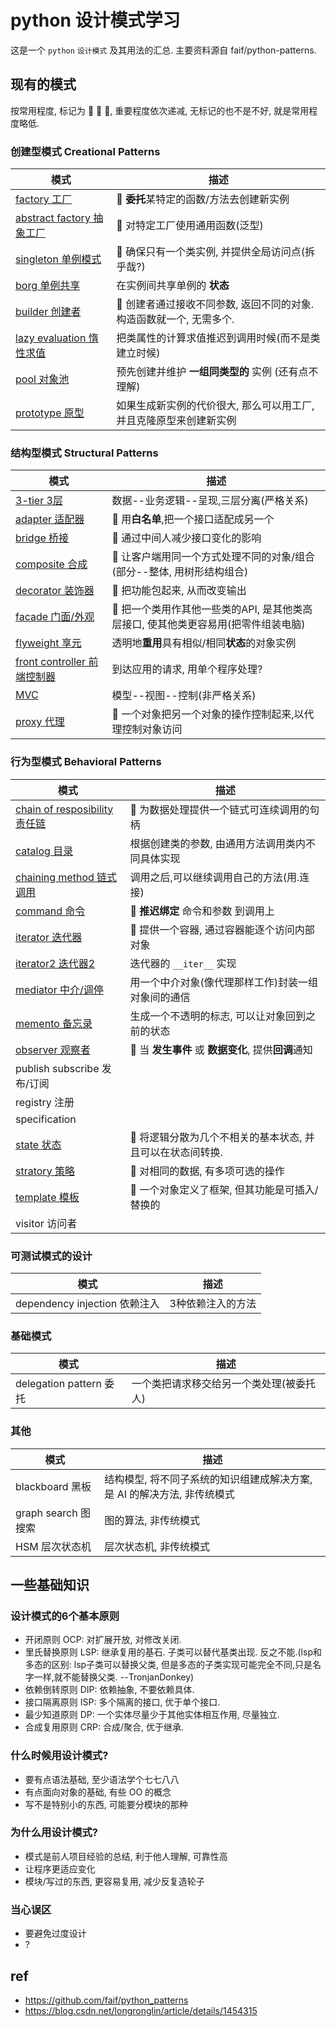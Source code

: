 # python 设计模式学习

这是一个 `python` `设计模式` 及其用法的汇总. 主要资料源自 faif/python-patterns.

## 现有的模式

按常用程度, 标记为 🥇 🥈 🥉, 重要程度依次递减, 无标记的也不是不好, 就是常用程度略低.

### 创建型模式 Creational Patterns
| 模式                                                      | 描述                                                                |
| --------------------------------------------------------- | ------------------------------------------------------------------- |
| [factory 工厂](patterns/factory.py)                       | 🥈 **委托**某特定的函数/方法去创建新实例                             |
| [abstract factory 抽象工厂](patterns/abstract_factory.py) | 🥈 对特定工厂使用通用函数(泛型)                                      |
| [singleton 单例模式](patterns/singleton.py)               | 🥇 确保只有一个类实例, 并提供全局访问点(拆乎哉?)                     |
| [borg 单例共享](patterns/borg.py)                         | 在实例间共享单例的 **状态**                                         |
| [builder 创建者](patterns/builder.py)                     | 🥉 创建者通过接收不同参数, 返回不同的对象. 构造函数就一个, 无需多个. |
| [lazy evaluation 惰性求值](patterns/lazy_evaluation.py)   | 把类属性的计算求值推迟到调用时候(而不是类建立时候)                  |
| [pool 对象池](patterns/pool.py)                           | 预先创建并维护 **一组同类型的** 实例 (还有点不理解)                 |
| [prototype 原型](patterns/prototype.py)                   | 如果生成新实例的代价很大, 那么可以用工厂, 并且克隆原型来创建新实例  |


### 结构型模式 Structural Patterns
| 模式                                                        | 描述                                                                              |
| ----------------------------------------------------------- | --------------------------------------------------------------------------------- |
| [3-tier 3层](patterns/3-tier.py)                            | 数据--业务逻辑--呈现,三层分离(严格关系)                                           |
| [adapter 适配器](patterns/adapter.py)                       | 🥈 用**白名单**,把一个接口适配成另一个                                             |
| [bridge 桥接](patterns/bridge.py)                           | 🥉 通过中间人减少接口变化的影响                                                    |
| [composite 合成](patterns/composite.py)                     | 🥇 让客户端用同一个方式处理不同的对象/组合(部分--整体, 用树形结构组合)             |
| [decorator 装饰器](patterns/decorator.py)                   | 🥈 把功能包起来, 从而改变输出                                                      |
| [facade 门面/外观](patterns/facade.py)                      | 🥇 把一个类用作其他一些类的API, 是其他类高层接口, 使其他类更容易用(把零件组装电脑) |
| [flyweight 享元](patterns/flyweight.py)                     | 透明地**重用**具有相似/相同**状态**的对象实例                                     |
| [front controller 前端控制器](patterns/front_controller.py) | 到达应用的请求, 用单个程序处理?                                                   |
| [MVC](patterns/mvc.py)                                      | 模型--视图--控制(非严格关系)                                                      |
| [proxy 代理](patterns/proxy.py)                             | 🥇 一个对象把另一个对象的操作控制起来,以代理控制对象访问                           |


### 行为型模式 Behavioral Patterns
| 模式                                                                 | 描述                                                      |
| -------------------------------------------------------------------- | --------------------------------------------------------- |
| [chain of resposibility 责任链](patterns/chain_of_responsibility.py) | 🥉 为数据处理提供一个链式可连续调用的句柄                  |
| [catalog 目录](patterns/catalog.py)                                  | 根据创建类的参数, 由通用方法调用类内不同具体实现          |
| [chaining method 链式调用](patterns/chaining_method.py)              | 调用之后,可以继续调用自己的方法(用.连接)                  |
| [command 命令](patterns/command.py)                                  | 🥈 **推迟绑定** 命令和参数 到调用上                        |
| [iterator 迭代器](patterns/iterator.py)                              | 🥇 提供一个容器, 通过容器能逐个访问内部对象                |
| [iterator2 迭代器2](patterns/iterator_alt.py)                        | 迭代器的 `__iter__` 实现                                  |
| [mediator 中介/调停](patterns/mediator.py)                           | 用一个中介对象(像代理那样工作)封装一组对象间的通信        |
| [memento 备忘录](patterns/memento.py)                                | 生成一个不透明的标志, 可以让对象回到之前的状态            |
| [observer 观察者](patterns/observer.py)                              | 🥇 当 **发生事件** 或 **数据变化**, 提供**回调**通知       |
| publish subscribe 发布/订阅                                          |                                                           |
| registry 注册                                                        |                                                           |
| specification                                                        |                                                           |
| [state 状态](patterns/state.py)                                      | 🥈 将逻辑分散为几个不相关的基本状态, 并且可以在状态间转换. |
| [stratory 策略](patterns/strategy.py)                                | 🥈 对相同的数据, 有多项可选的操作                          |
| [template 模板](patterns/template.py)                                | 🥇 一个对象定义了框架, 但其功能是可插入/替换的             |
| visitor 访问者                                                       |                                                           |

### 可测试模式的设计
| 模式                          | 描述              |
| ----------------------------- | ----------------- |
| dependency injection 依赖注入 | 3种依赖注入的方法 |

### 基础模式
| 模式                    | 描述                                     |
| ----------------------- | ---------------------------------------- |
| delegation pattern 委托 | 一个类把请求移交给另一个类处理(被委托人) |

### 其他
| 模式                | 描述                                                                     |
| ------------------- | ------------------------------------------------------------------------ |
| blackboard 黑板     | 结构模型, 将不同子系统的知识组建成解决方案, 是 AI 的解决方法, 非传统模式 |
| graph search 图搜索 | 图的算法, 非传统模式                                                     |
| HSM 层次状态机      | 层次状态机, 非传统模式                                                   |

## 一些基础知识

### 设计模式的6个基本原则
- 开闭原则 OCP: 对扩展开放, 对修改关闭.
- 里氏替换原则 LSP: 继承复用的基石. 子类可以替代基类出现. 反之不能.(lsp和多态的区别: lsp子类可以替换父类, 但是多态的子类实现可能完全不同,只是名字一样,就不能替换父类. --TronjanDonkey)
- 依赖倒转原则 DIP: 依赖抽象, 不要依赖具体.
- 接口隔离原则 ISP: 多个隔离的接口, 优于单个接口.
- 最少知道原则 DP: 一个实体尽量少于其他实体相互作用, 尽量独立.
- 合成复用原则 CRP: 合成/聚合, 优于继承.


### 什么时候用设计模式?
- 要有点语法基础, 至少语法学个七七八八
- 有点面向对象的基础, 有些 OO 的概念
- 写不是特别小的东西, 可能要分模块的那种

### 为什么用设计模式?
- 模式是前人项目经验的总结, 利于他人理解, 可靠性高
- 让程序更适应变化
- 模块/写过的东西, 更容易复用, 减少反复造轮子

### 当心误区
- 要避免过度设计
- ?


## ref
- https://github.com/faif/python_patterns
- https://blog.csdn.net/longronglin/article/details/1454315